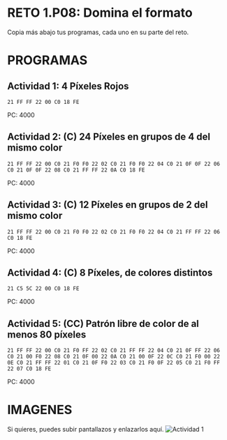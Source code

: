 # RETO 1.P08: Domina el formato
Copia más abajo tus programas, cada uno en su parte del reto.

# PROGRAMAS

## Actividad 1: 4 Píxeles Rojos
```
21 FF FF 22 00 C0 18 FE

```
PC: 4000

## Actividad 2: (C) 24 Píxeles en grupos de 4 del mismo color
```
21 FF FF 22 00 C0 21 F0 F0 22 02 C0 21 F0 F0 22 04 C0 21 0F 0F 22 06 C0 21 0F 0F 22 08 C0 21 FF FF 22 0A C0 18 FE
```
PC: 4000

## Actividad 3: (C) 12 Píxeles en grupos de 2 del mismo color
```
21 FF FF 22 00 C0 21 F0 F0 22 02 C0 21 F0 F0 22 04 C0 21 FF FF 22 06 C0 18 FE
```
PC: 4000

## Actividad 4: (C) 8 Píxeles, de colores distintos
```
21 C5 5C 22 00 C0 18 FE
```
PC: 4000
## Actividad 5: (CC) Patrón libre de color de al menos 80 píxeles
```
21 FF FF 22 00 C0 21 F0 FF 22 02 C0 21 FF FF 22 04 C0 21 0F FF 22 06 C0 21 00 F0 22 08 C0 21 0F 00 22 0A C0 21 00 0F 22 0C C0 21 F0 00 22 0E C0 21 FF FF 22 01 C0 21 0F F0 22 03 C0 21 F0 0F 22 05 C0 21 F0 FF 22 07 C0 18 FE

```
PC: 4000

# IMAGENES
Si quieres, puedes subir pantallazos y enlazarlos aquí.
![Actividad 1](/pixelrojo.png)

